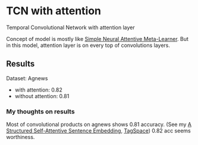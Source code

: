 # TCN with attention

Temporal Convolutional Network with attention layer

Concept of model is mostly like [Simple Neural Attentive Meta-Learner](https://github.com/sagelywizard/snail).
But in this model, attention layer is on every top of convolutions layers.

## Results

Dataset: Agnews
- with attention: 0.82
- without attention: 0.81

### My thoughts on results

Most of convolutional products on agnews shows 0.81 accuracy. (See my [A Structured Self-Attentive Sentence Embedding](https://github.com/flrngel/Self-Attentive-tensorflow), [TagSpace](https://github.com/flrngel/TagSpace-tensorflow)) 0.82 acc seems worthiness.
